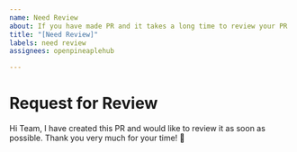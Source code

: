 ```yaml
---
name: Need Review
about: If you have made PR and it takes a long time to review your PR
title: "[Need Review]"
labels: need review
assignees: openpineaplehub

---
```


# Request for Review

Hi Team,
I have created this PR and would like to review it as soon as possible.
Thank you very much for your time! 🙏
